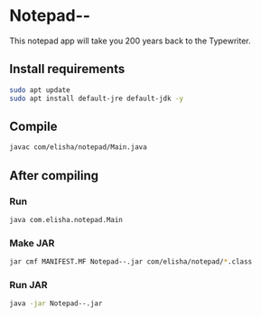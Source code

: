 # Notepad--

This notepad app will take you 200 years back to the Typewriter.

## Install requirements

```sh
sudo apt update
sudo apt install default-jre default-jdk -y
```

## Compile

```sh
javac com/elisha/notepad/Main.java
```

## After compiling

### Run

```sh
java com.elisha.notepad.Main
```

### Make JAR

```sh
jar cmf MANIFEST.MF Notepad--.jar com/elisha/notepad/*.class
```

### Run JAR

```sh
java -jar Notepad--.jar
```
